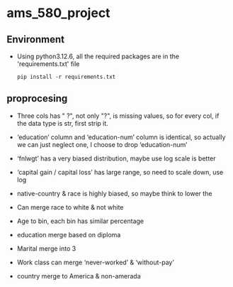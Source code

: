 # ams_580_project

## Environment
* Using python3.12.6, all the required packages are in the 'requirements.txt' file

  ```
  pip install -r requirements.txt
  ```



## proprocesing

* Three cols has " ?", not only "?", is missing values, so for every col, if the data type is str, first strip it.
* ‘education’ column and ‘education-num’ column is identical, so actually we can just neglect one, I choose to drop ‘education-num’

* ‘fnlwgt’ has a very biased distribution, maybe use log scale is better
* ‘capital gain / capital loss’ has large range, so need to scale down, use log
* native-country & race is highly biased, so maybe think to lower the
* Can merge race to white & not white
* Age to bin, each bin has similar percentage
* education merge based on diploma
* Marital merge into 3
* Work class can merge ‘never-worked’ & ‘without-pay’
* country merge to America & non-amerada